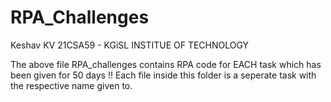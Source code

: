 # RPA_Challenges

Keshav KV
21CSA59 - KGiSL INSTITUE OF TECHNOLOGY

The above file RPA_challenges contains RPA code for EACH task which has been given for 50 days !! Each file inside this folder is a seperate task with the respective name given to.
